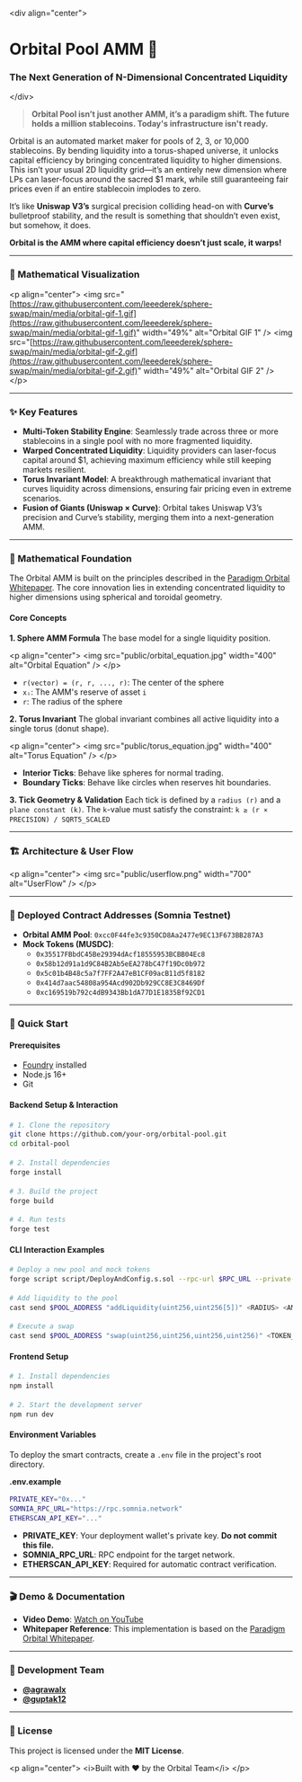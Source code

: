 \<div align="center"\>

# Orbital Pool AMM 🌌

### The Next Generation of N-Dimensional Concentrated Liquidity

\</div\>

> **Orbital Pool isn’t just another AMM, it’s a paradigm shift. The future holds a million stablecoins. Today's infrastructure isn't ready.**

Orbital is an automated market maker for pools of 2, 3, or 10,000 stablecoins. By bending liquidity into a torus-shaped universe, it unlocks capital efficiency by bringing concentrated liquidity to higher dimensions. This isn’t your usual 2D liquidity grid—it’s an entirely new dimension where LPs can laser-focus around the sacred $1 mark, while still guaranteeing fair prices even if an entire stablecoin implodes to zero.

It’s like **Uniswap V3’s** surgical precision colliding head-on with **Curve’s** bulletproof stability, and the result is something that shouldn’t even exist, but somehow, it does.

**Orbital is the AMM where capital efficiency doesn’t just scale, it warps\!**

-----

### 🎨 Mathematical Visualization

\<p align="center"\>
\<img src="[https://raw.githubusercontent.com/leeederek/sphere-swap/main/media/orbital-gif-1.gif](https://raw.githubusercontent.com/leeederek/sphere-swap/main/media/orbital-gif-1.gif)" width="49%" alt="Orbital GIF 1" /\>
\<img src="[https://raw.githubusercontent.com/leeederek/sphere-swap/main/media/orbital-gif-2.gif](https://raw.githubusercontent.com/leeederek/sphere-swap/main/media/orbital-gif-2.gif)" width="49%" alt="Orbital GIF 2" /\>
\</p\>

-----

### ✨ Key Features

  - **Multi-Token Stability Engine**: Seamlessly trade across three or more stablecoins in a single pool with no more fragmented liquidity.
  - **Warped Concentrated Liquidity**: Liquidity providers can laser-focus capital around $1, achieving maximum efficiency while still keeping markets resilient.
  - **Torus Invariant Model**: A breakthrough mathematical invariant that curves liquidity across dimensions, ensuring fair pricing even in extreme scenarios.
  - **Fusion of Giants (Uniswap × Curve)**: Orbital takes Uniswap V3’s precision and Curve’s stability, merging them into a next-generation AMM.

-----

### 🧠 Mathematical Foundation

The Orbital AMM is built on the principles described in the [Paradigm Orbital Whitepaper](https://www.paradigm.xyz/2025/06/orbital). The core innovation lies in extending concentrated liquidity to higher dimensions using spherical and toroidal geometry.

#### Core Concepts

**1. Sphere AMM Formula**
The base model for a single liquidity position.

\<p align="center"\>
\<img src="public/orbital\_equation.jpg" width="400" alt="Orbital Equation" /\>
\</p\>

  - `r(vector) = (r, r, ..., r)`: The center of the sphere
  - `xᵢ`: The AMM's reserve of asset `i`
  - `r`: The radius of the sphere

**2. Torus Invariant**
The global invariant combines all active liquidity into a single torus (donut shape).

\<p align="center"\>
\<img src="public/torus\_equation.jpg" width="400" alt="Torus Equation" /\>
\</p\>

  - **Interior Ticks**: Behave like spheres for normal trading.
  - **Boundary Ticks**: Behave like circles when reserves hit boundaries.

**3. Tick Geometry & Validation**
Each tick is defined by a `radius (r)` and a `plane constant (k)`. The `k`-value must satisfy the constraint:
`k ≥ (r × PRECISION) / SQRT5_SCALED`

-----

### 🏗️ Architecture & User Flow

\<p align="center"\>
\<img src="public/userflow.png" width="700" alt="UserFlow" /\>
\</p\>

-----

### 📍 Deployed Contract Addresses (Somnia Testnet)

  - **Orbital AMM Pool**: `0xcc0F44fe3c9350CD8Aa2477e9EC13F673BB287A3`
  - **Mock Tokens (MUSDC)**:
      - `0x35517FBbdC45Be29394dAcf18555953BCBB04Ec8`
      - `0x58b12d91a1d9C84B2Ab5eEA278bC47f19Dc0b972`
      - `0x5c01b4B48c5a7f7FF2A47eB1CF09acB11d5f8182`
      - `0x414d7aac54808a954Acd902Db929CC8E3C8469Df`
      - `0xc169519b792c4dB9343Bb1dA77D1E1835Bf92CD1`

-----

### 🚀 Quick Start

#### Prerequisites

  - [Foundry](https://getfoundry.sh/) installed
  - Node.js 16+
  - Git

#### Backend Setup & Interaction

```bash
# 1. Clone the repository
git clone https://github.com/your-org/orbital-pool.git
cd orbital-pool

# 2. Install dependencies
forge install

# 3. Build the project
forge build

# 4. Run tests
forge test
```

#### CLI Interaction Examples

```bash
# Deploy a new pool and mock tokens
forge script script/DeployAndConfig.s.sol --rpc-url $RPC_URL --private-key $PRIVATE_KEY --broadcast

# Add liquidity to the pool
cast send $POOL_ADDRESS "addLiquidity(uint256,uint256[5])" <RADIUS> <AMOUNTS_ARRAY> --rpc-url $RPC_URL --private-key $PRIVATE_KEY

# Execute a swap
cast send $POOL_ADDRESS "swap(uint256,uint256,uint256,uint256)" <TOKEN_IN_INDEX> <TOKEN_OUT_INDEX> <AMOUNT_IN> <MIN_AMOUNT_OUT> --rpc-url $RPC_URL --private-key $PRIVATE_KEY
```

#### Frontend Setup

```bash
# 1. Install dependencies
npm install

# 2. Start the development server
npm run dev
```

#### Environment Variables

To deploy the smart contracts, create a `.env` file in the project's root directory.

**.env.example**

```bash
PRIVATE_KEY="0x..."
SOMNIA_RPC_URL="https://rpc.somnia.network"
ETHERSCAN_API_KEY="..."
```

  - **PRIVATE\_KEY**: Your deployment wallet's private key. **Do not commit this file.**
  - **SOMNIA\_RPC\_URL**: RPC endpoint for the target network.
  - **ETHERSCAN\_API\_KEY**: Required for automatic contract verification.

-----

### 🎬 Demo & Documentation

  - **Video Demo**: [Watch on YouTube](https://youtu.be/bEDLBLG8E2Y)
  - **Whitepaper Reference**: This implementation is based on the [Paradigm Orbital Whitepaper](https://www.paradigm.xyz/2025/06/orbital).

-----

### 👥 Development Team

  - **[@agrawalx](https://github.com/agrawalx)**
  - **[@guptak12](https://github.com/guptak12)**

-----

### 📄 License

This project is licensed under the **MIT License**.

\<p align="center"\>
\<i\>Built with ❤️ by the Orbital Team\</i\>
\</p\>
